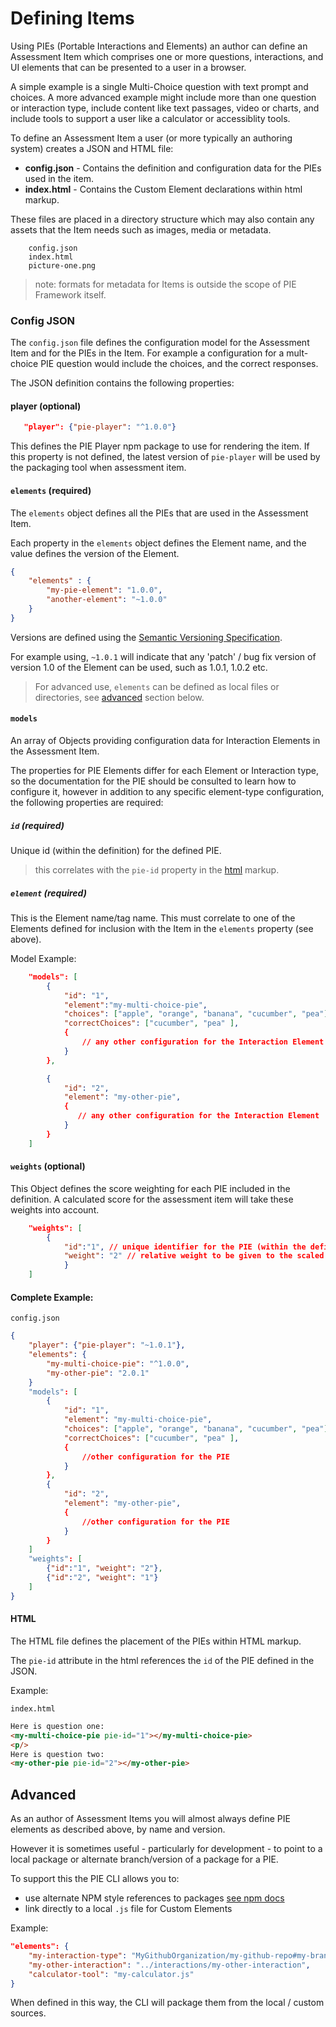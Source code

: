 # Defining Items

Using PIEs (Portable Interactions and Elements) an author can define an Assessment Item which comprises one or more questions, interactions, and UI elements that can be presented to a user in a browser. 

A simple example is a single Multi-Choice question with text prompt and choices. A more advanced example might include more than one question or interaction type, include content like text passages, video or charts, and include tools to support a user like a calculator or accessiblity tools.


To define an Assessment Item a user (or more typically an authoring system) creates a JSON and HTML file: 


- **config.json** - Contains the definition and configuration data for the PIEs used in the item.
- **index.html** - Contains the Custom Element declarations within html markup.

These files are placed in a directory structure which may also contain any assets that the Item needs such as images, media or metadata.


```
    config.json
    index.html
    picture-one.png
```


> note: formats for metadata for Items is outside the scope of PIE Framework itself. 


### Config JSON

The `config.json` file defines the configuration model for the Assessment Item and for the PIEs in the Item. For example a configuration for a mult-choice PIE question would include the choices, and the correct responses. 

The JSON definition contains the following properties:


#### player (optional)

```json
   "player": {"pie-player": "^1.0.0"}
```

This defines the PIE Player npm package to use for rendering the item.
If this property is not defined, the latest version of `pie-player` will be used by the packaging tool when assessment item.



#### `elements` (required)

The `elements` object defines all the PIEs that are used in the Assessment Item. 

Each property in the `elements` object defines the Element name, and the value defines the version of the Element.


```json
{
    "elements" : {
        "my-pie-element": "1.0.0",
        "another-element": "~1.0.0" 
    }
}
```

Versions are defined using the [Semantic Versioning Specification](http://semver.org).  

For example using, `~1.0.1` will indicate that any 'patch' / bug fix version of version 1.0 of the Element can be used, such as 1.0.1, 1.0.2 etc.

> For advanced use, `elements` can be defined as local files or directories, see [advanced](#advanced) section below.



#### `models` 

An array of Objects providing configuration data for Interaction Elements in the Assessment Item.


The properties for PIE Elements differ for each Element or Interaction type, so the documentation for the PIE should be consulted to learn how to configure it, however in addition to any specific element-type configuration, the following properties are required: 


##### `id` (required)

Unique id (within the definition) for the defined PIE.

> this correlates with the `pie-id` property in the [html](#html) markup.

##### `element` (required)

This is the Element name/tag name. This must correlate to one of the Elements defined for inclusion with the Item in the `elements` property (see above).


Model Example:

```json
    "models": [
        {
            "id": "1",
            "element":"my-multi-choice-pie",
            "choices": ["apple", "orange", "banana", "cucumber", "pea"],
            "correctChoices": ["cucumber", "pea" ],
            {
                // any other configuration for the Interaction Element
            }
        },

        {
            "id": "2",
            "element": "my-other-pie",
            {
               // any other configuration for the Interaction Element
            }
        }
    ]
```



#### `weights` (optional)

This Object defines the score weighting for each PIE included in the definition.
A calculated score for the assessment item will take these weights into account.

```json
    "weights": [
        {
            "id":"1", // unique identifier for the PIE (within the definition)
            "weight": "2" // relative weight to be given to the scaled score for this PIE when calculating overall score
            }
    ]
```



#### Complete Example:

`config.json`
```json
{
    "player": {"pie-player": "~1.0.1"},
    "elements": {
        "my-multi-choice-pie": "^1.0.0",
        "my-other-pie": "2.0.1"  
    }
    "models": [
        {
            "id": "1",
            "element": "my-multi-choice-pie",
            "choices": ["apple", "orange", "banana", "cucumber", "pea"],
            "correctChoices": ["cucumber", "pea" ],
            {
                //other configuration for the PIE
            }
        },
        {
            "id": "2",
            "element": "my-other-pie",
            {
                //other configuration for the PIE
            }
        }
    ]
    "weights": [
        {"id":"1", "weight": "2"},
        {"id":"2", "weight": "1"}
    ]
}
```




#### HTML

The HTML file defines the placement of the PIEs within HTML markup.

The `pie-id` attribute in the html references the `id` of the PIE defined in the JSON.

Example:

`index.html`
```html
Here is question one:
<my-multi-choice-pie pie-id="1"></my-multi-choice-pie>
<p/>
Here is question two:
<my-other-pie pie-id="2"></my-other-pie>
```

## Advanced 

As an author of Assessment Items you will almost always define PIE elements as described above, by name and version.

However it is sometimes useful - particularly for development - to point to a local package or alternate branch/version of a package for a PIE.

To support this the PIE CLI allows you to:

- use alternate NPM style references to packages [see npm docs](https://docs.npmjs.com/files/package.json)
- link directly to a local `.js` file for Custom Elements

Example:

```json
"elements": {
    "my-interaction-type": "MyGithubOrganization/my-github-repo#my-branch",
    "my-other-interaction": "../interactions/my-other-interaction",
    "calculator-tool": "my-calculator.js"
}
```

When defined in this way, the CLI will package them from the local / custom sources.

